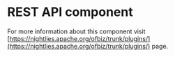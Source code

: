 # REST API component
For more information about this component visit [https://nightlies.apache.org/ofbiz/trunk/plugins/](https://nightlies.apache.org/ofbiz/trunk/plugins/) page.
